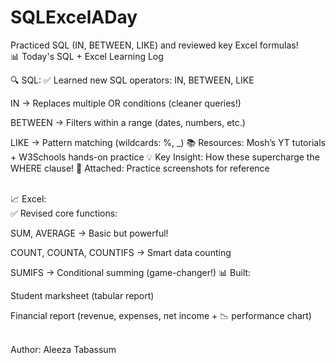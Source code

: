 # SQLExcelADay
Practiced SQL (IN, BETWEEN, LIKE) and reviewed key Excel formulas!
<br>
📊 Today's SQL + Excel Learning Log
<br>

🔍 SQL:
✅ Learned new SQL operators: IN, BETWEEN, LIKE

IN → Replaces multiple OR conditions (cleaner queries!)

BETWEEN → Filters within a range (dates, numbers, etc.)

LIKE → Pattern matching (wildcards: %, _)
📚 Resources: Mosh’s YT tutorials + W3Schools hands-on practice
💡 Key Insight: How these supercharge the WHERE clause!
📸 Attached: Practice screenshots for reference

<br>
📈 Excel:
<br>
✅ Revised core functions:

SUM, AVERAGE → Basic but powerful!

COUNT, COUNTA, COUNTIFS → Smart data counting

SUMIFS → Conditional summing (game-changer!)
📊 Built:

Student marksheet (tabular report)

Financial report (revenue, expenses, net income + 📉 performance chart)

<br>
Author: Aleeza Tabassum
